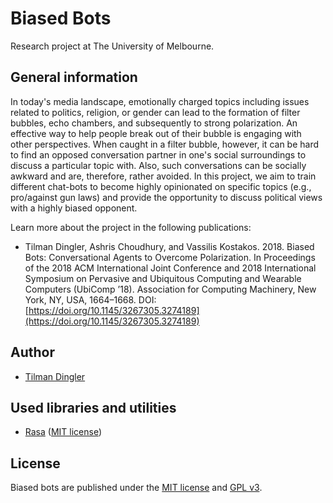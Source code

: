 # Biased Bots

Research project at The University of Melbourne.

## General information
In today's media landscape, emotionally charged topics including issues related to politics, religion, or gender can lead to the formation of filter bubbles, echo chambers, and subsequently to strong polarization. An effective way to help people break out of their bubble is engaging with other perspectives. When caught in a filter bubble, however, it can be hard to find an opposed conversation partner in one's social surroundings to discuss a particular topic with. Also, such conversations can be socially awkward and are, therefore, rather avoided. In this project, we aim to train different chat-bots to become highly opinionated on specific topics (e.g., pro/against gun laws) and provide the opportunity to discuss political views with a highly biased opponent.

Learn more about the project in the following publications:
- Tilman Dingler, Ashris Choudhury, and Vassilis Kostakos. 2018. Biased Bots: Conversational Agents to Overcome Polarization. In Proceedings of the 2018 ACM International Joint Conference and 2018 International Symposium on Pervasive and Ubiquitous Computing and Wearable Computers (UbiComp ’18). Association for Computing Machinery, New York, NY, USA, 1664–1668. DOI:[https://doi.org/10.1145/3267305.3274189](https://doi.org/10.1145/3267305.3274189)

## Author
- [Tilman Dingler](https://github.com/Til-D/)

## Used libraries and utilities
- [Rasa](http://jquery.com/) ([MIT license](https://github.com/jquery/jquery/blob/master/MIT-LICENSE.txt))

## License
Biased bots are published under the [MIT license](http://www.opensource.org/licenses/mit-license) and [GPL v3](http://opensource.org/licenses/GPL-3.0).
